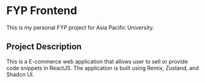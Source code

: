 # FYP Frontend

This is my personal FYP project for Asia Pacific University.

## Project Description

This is a E-commerce web application that allows user to sell or provide code snippets in ReactJS.
The application is built using Remix, Zustand, and Shadcn UI.
